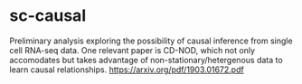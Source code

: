 # sc-causal

Preliminary analysis exploring the possibility of causal inference from single cell RNA-seq data. One relevant paper is CD-NOD, which not only accomodates but takes advantage of non-stationary/hetergenous data to learn causal relationships. https://arxiv.org/pdf/1903.01672.pdf

